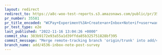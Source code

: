 ```yaml
---
layout: redirect
redirect_to: https://a8c-woo-test-reports.s3.amazonaws.com/public/pr/35581/e2e/index.html
pr_number: 35581
pr_title_encoded: "WCPay+Experiment%3A+Create+an+Inbox+Note+if+user+wants+more+info+on+WCPay"
pr_test_type: e2e
last_published: "2022-11-16 13:04:26 +0000"
commit_sha: 383b9172e93a55a1d39ffda85b325751828bf395
commit_message: "Merge remote-tracking branch 'origin/trunk' into add/4536-inbox-note-…"
branch_name: add/4536-inbox-note-post-survey
---
```

